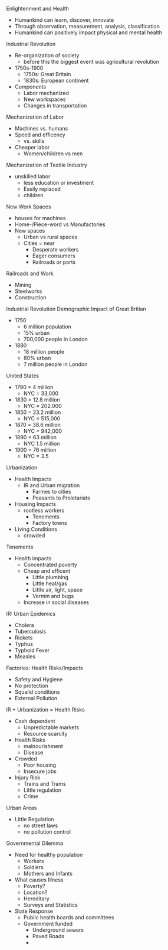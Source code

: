 Enlightenment and Health 
- Humankind can learn, discover, innovate
- Through observation, measurement, analysis, classification 
- Humankind can positively impact physical and mental health 

Industrial Revolution 
- Re-organization of society 
	- before this the biggest event was agricultural revolution 
- 1750s-1900
	- 1750s: Great Britain
	- 1830s: European continent 
- Components 
	- Labor mechanized 
	- New workspaces
	- Changes in transportation 

Mechanization of Labor 
- Machines vs. humans 
- Speed and efficency 
	- vs. skills 
- Cheaper labor 
	- Women/children vs men 

Mechanization of Textile Industry 
- unskilled labor 
	- less education or investment 
	- Easily replaced 
	- children 


New Work Spaces
- houses for machines 
- Home-/Piece-word vs Manufactories 
- New spaces
	- Urban vs rural spaces
	- Cities = near
		- Desperate workers 
		- Eager consumers 
		- Railroads or ports 

Railroads and Work 
- Mining 
- Steelworks 
- Construction 

Industrial Revolution Demographic Impact of Great Britian 
- 1750 
	- 6 million population 
	- 15% urban 
	- 700,000 people in London 
- 1880
	- 18 million people 
	- 80% urban 
	- 7 million people in London 

United States
- 1790 = 4 million 
	- NYC = 33,000
- 1830 = 12.8 million 
	- NYC = 202.000
- 1850 = 23.2 million 
	- NYC = 515,000
- 1870 = 38.6 million 
	- NYC = 942,000
- 1890 = 63 million 
	- NYC 1.5 million 
- 1900 = 76 million 
	- NYC = 3.5 

Urbanization
- Health Impacts 
	- IR and Urban migration 
		- Farmes to cities 
		- Peasants to Proletariats 
- Housing Impacts
	- rootless workers 
		- Tenements 
		- Factory towns 
- Living Conditions 
	- crowded

Tenements
- Health impacts
	- Concentrated poverty 
	- Cheap and efficent 
		- Little plumbing 
		- Little heat/gas
		- Little air, light, space 
		- Vermin and bugs 
	- Increase in social diseases 

IR: Urban Epidemics
- Cholera 
- Tuberculosis 
- Rickets 
- Typhus 
- Typhoid Fever 
- Measles 

Factories: Health Risks/Impacts
- Safety and Hygiene 
- No protection 
- Squalid conditions 
- External Pollution 

IR + Urbanization = Health Risks 
- Cash dependent 
	- Unpredictable markets 
	- Resource scarcity 
- Health Risks 
	- malnourishment 
	- Disease 
- Crowded 
	- Poor housing 
	- Insecure jobs 
- Injury Risk 
	- Trains and Trams 
	- Little regulation 
	- Crime 

Urban Areas
- Little Regulation 
	- no street laws 
	- no pollution control 

Governmental Dilemma 
- Need for healthy population 
	- Workers 
	- Soldiers
	- Mothers and Infants 
- What causes Illness
	- Poverty?
	- Location?
	- Hereditary 
	- Surveys and Statistics 
- State Response 
	- Public health boards and committees 
	- Government funded
		- Underground sewers
		- Paved Roads
		- 